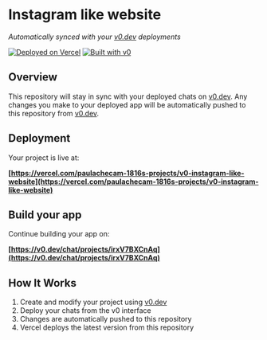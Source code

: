 # Instagram like website

*Automatically synced with your [v0.dev](https://v0.dev) deployments*

[![Deployed on Vercel](https://img.shields.io/badge/Deployed%20on-Vercel-black?style=for-the-badge&logo=vercel)](https://vercel.com/paulachecam-1816s-projects/v0-instagram-like-website)
[![Built with v0](https://img.shields.io/badge/Built%20with-v0.dev-black?style=for-the-badge)](https://v0.dev/chat/projects/irxV7BXCnAq)

## Overview

This repository will stay in sync with your deployed chats on [v0.dev](https://v0.dev).
Any changes you make to your deployed app will be automatically pushed to this repository from [v0.dev](https://v0.dev).

## Deployment

Your project is live at:

**[https://vercel.com/paulachecam-1816s-projects/v0-instagram-like-website](https://vercel.com/paulachecam-1816s-projects/v0-instagram-like-website)**

## Build your app

Continue building your app on:

**[https://v0.dev/chat/projects/irxV7BXCnAq](https://v0.dev/chat/projects/irxV7BXCnAq)**

## How It Works

1. Create and modify your project using [v0.dev](https://v0.dev)
2. Deploy your chats from the v0 interface
3. Changes are automatically pushed to this repository
4. Vercel deploys the latest version from this repository